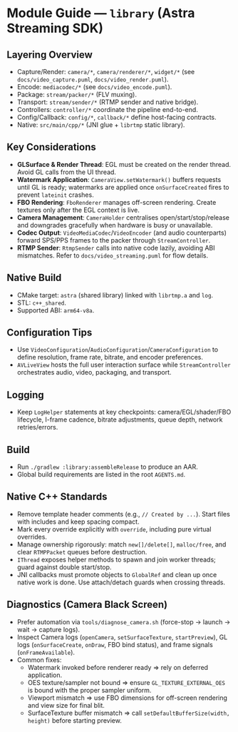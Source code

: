 # Module Guide — `library` (Astra Streaming SDK)

## Layering Overview
- Capture/Render: `camera/*`, `camera/renderer/*`, `widget/*` (see `docs/video_capture.puml`, `docs/video_render.puml`).
- Encode: `mediacodec/*` (see `docs/video_encode.puml`).
- Package: `stream/packer/*` (FLV muxing).
- Transport: `stream/sender/*` (RTMP sender and native bridge).
- Controllers: `controller/*` coordinate the pipeline end-to-end.
- Config/Callback: `config/*`, `callback/*` define host-facing contracts.
- Native: `src/main/cpp/*` (JNI glue + `librtmp` static library).

## Key Considerations
- **GLSurface & Render Thread**: EGL must be created on the render thread. Avoid GL calls from the UI thread.
- **Watermark Application**: `CameraView.setWatermark()` buffers requests until GL is ready; watermarks are applied once `onSurfaceCreated` fires to prevent `lateinit` crashes.
- **FBO Rendering**: `FboRenderer` manages off-screen rendering. Create textures only after the EGL context is live.
- **Camera Management**: `CameraHolder` centralises open/start/stop/release and downgrades gracefully when hardware is busy or unavailable.
- **Codec Output**: `VideoMediaCodec`/`VideoEncoder` (and audio counterparts) forward SPS/PPS frames to the packer through `StreamController`.
- **RTMP Sender**: `RtmpSender` calls into native code lazily, avoiding ABI mismatches. Refer to `docs/video_streaming.puml` for flow details.

## Native Build
- CMake target: `astra` (shared library) linked with `librtmp.a` and `log`.
- STL: `c++_shared`.
- Supported ABI: `arm64-v8a`.

## Configuration Tips
- Use `VideoConfiguration`/`AudioConfiguration`/`CameraConfiguration` to define resolution, frame rate, bitrate, and encoder preferences.
- `AVLiveView` hosts the full user interaction surface while `StreamController` orchestrates audio, video, packaging, and transport.

## Logging
- Keep `LogHelper` statements at key checkpoints: camera/EGL/shader/FBO lifecycle, I-frame cadence, bitrate adjustments, queue depth, network retries/errors.

## Build
- Run `./gradlew :library:assembleRelease` to produce an AAR.
- Global build requirements are listed in the root `AGENTS.md`.

## Native C++ Standards
- Remove template header comments (e.g., `// Created by ...`). Start files with includes and keep spacing compact.
- Mark every override explicitly with `override`, including pure virtual overrides.
- Manage ownership rigorously: match `new[]/delete[]`, `malloc/free`, and clear `RTMPPacket` queues before destruction.
- `IThread` exposes helper methods to spawn and join worker threads; guard against double start/stop.
- JNI callbacks must promote objects to `GlobalRef` and clean up once native work is done. Use attach/detach guards when crossing threads.

## Diagnostics (Camera Black Screen)
- Prefer automation via `tools/diagnose_camera.sh` (force-stop → launch → wait → capture logs).
- Inspect Camera logs (`openCamera`, `setSurfaceTexture`, `startPreview`), GL logs (`onSurfaceCreate`, `onDraw`, FBO bind status), and frame signals (`onFrameAvailable`).
- Common fixes:
  - Watermark invoked before renderer ready ⇒ rely on deferred application.
  - OES texture/sampler not bound ⇒ ensure `GL_TEXTURE_EXTERNAL_OES` is bound with the proper sampler uniform.
  - Viewport mismatch ⇒ use FBO dimensions for off-screen rendering and view size for final blit.
  - SurfaceTexture buffer mismatch ⇒ call `setDefaultBufferSize(width, height)` before starting preview.
